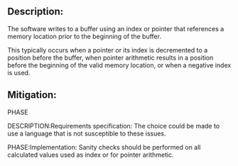 ## Description:

The software writes to a buffer using an index or pointer that references a memory location prior to the beginning of the buffer.

This typically occurs when a pointer or its index is decremented to a position before the buffer, when pointer arithmetic results in a position before the beginning of the valid memory location, or when a negative index is used.

## Mitigation:


PHASE

DESCRIPTION:Requirements specification: The choice could be made to use a language that is not susceptible to these issues.

PHASE:Implementation:
Sanity checks should be performed on all calculated values used as index or for pointer arithmetic.

